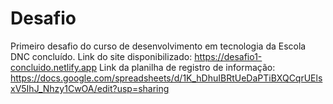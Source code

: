 # Desafio
Primeiro desafio do curso de desenvolvimento em tecnologia da Escola DNC concluído.
Link do site disponibilizado: https://desafio1-concluido.netlify.app
Link da planilha de registro de informação: https://docs.google.com/spreadsheets/d/1K_hDhuIBRtUeDaPTiBXQCqrUElsxV5IhJ_Nhzy1CwOA/edit?usp=sharing
